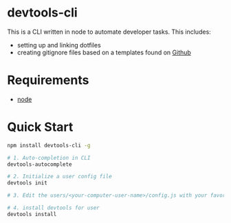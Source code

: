 # devtools-cli

This is a CLI written in node to automate developer tasks. This includes:

- setting up and linking dotfiles
- creating gitignore files based on a templates found on [Github](https://github.com/github/gitignore)

# Requirements

- [node](http://nodejs.org)

# Quick Start

```bash
npm install devtools-cli -g

# 1. Auto-completion in CLI
devtools-autocomplete

# 2. Initialize a user config file
devtools init

# 3. Edit the users/<your-computer-user-name>/config.js with your favorite editor

# 4. install devtools for user
devtools install
```

